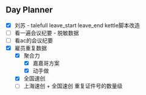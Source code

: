 ## Day Planner
- [x] 刘苏 - talefull leave_start leave_end kettle脚本改造
- [ ] 看一遍会议纪要 - 脱敏数据
- [ ] 看ac的会议纪要
- [x] 雇员重复数据
	- [x] 聚合力
		- [x] 嘉嘉哥方案
		- [x] 动手做
	- [x] 全国速创
	- [ ] 上海速创 + 全国速创 重复证件号的数量级
